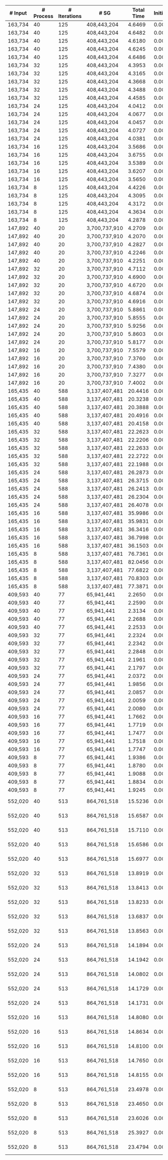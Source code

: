 | # Input | # Process | # Iterations | # SG | Total Time | Initialization | (File I/O) | Hashtable | Join | Buffer preparation | Communication | Deduplication | Merge | Finalization | Output |
| --- | --- | --- | --- | --- | --- | --- | --- | --- | --- | --- | --- | --- | --- | --- |
| 163,734 | 40 | 125 | 408,443,204 |   4.6469 |   0.0052 |   0.6323 |   0.0001 |   0.0744 |   0.3089 |   3.5729 |   0.0986 |   0.5643 |   0.0226 | data/data_163734.bin_sg.bin |
| 163,734 | 40 | 125 | 408,443,204 |   4.6482 |   0.0053 |   0.5953 |   0.0001 |   0.0756 |   0.3120 |   3.5752 |   0.0987 |   0.5587 |   0.0226 | data/data_163734.bin_sg.bin |
| 163,734 | 40 | 125 | 408,443,204 |   4.6180 |   0.0053 |   0.6416 |   0.0001 |   0.0751 |   0.3046 |   3.5565 |   0.0972 |   0.5565 |   0.0227 | data/data_163734.bin_sg.bin |
| 163,734 | 40 | 125 | 408,443,204 |   4.6245 |   0.0053 |   0.5825 |   0.0001 |   0.0763 |   0.3102 |   3.5577 |   0.0972 |   0.5552 |   0.0227 | data/data_163734.bin_sg.bin |
| 163,734 | 40 | 125 | 408,443,204 |   4.6486 |   0.0061 |   0.5949 |   0.0001 |   0.0754 |   0.3106 |   3.5782 |   0.0992 |   0.5559 |   0.0231 | data/data_163734.bin_sg.bin |
| 163,734 | 32 | 125 | 408,443,204 |   4.3953 |   0.0054 |   0.6444 |   0.0001 |   0.0949 |   0.3294 |   3.2875 |   0.1101 |   0.5399 |   0.0281 | data/data_163734.bin_sg.bin |
| 163,734 | 32 | 125 | 408,443,204 |   4.3165 |   0.0053 |   0.6290 |   0.0001 |   0.0947 |   0.3253 |   3.2434 |   0.1087 |   0.5118 |   0.0273 | data/data_163734.bin_sg.bin |
| 163,734 | 32 | 125 | 408,443,204 |   4.3668 |   0.0053 |   0.7725 |   0.0001 |   0.0947 |   0.3237 |   3.2595 |   0.1099 |   0.5466 |   0.0271 | data/data_163734.bin_sg.bin |
| 163,734 | 32 | 125 | 408,443,204 |   4.3488 |   0.0053 |   0.5511 |   0.0001 |   0.0942 |   0.3205 |   3.2623 |   0.1129 |   0.5260 |   0.0276 | data/data_163734.bin_sg.bin |
| 163,734 | 32 | 125 | 408,443,204 |   4.4585 |   0.0053 |   0.6551 |   0.0001 |   0.0995 |   0.3333 |   3.3113 |   0.1120 |   0.5696 |   0.0276 | data/data_163734.bin_sg.bin |
| 163,734 | 24 | 125 | 408,443,204 |   4.0412 |   0.0053 |   0.7404 |   0.0001 |   0.1022 |   0.3562 |   2.8964 |   0.1268 |   0.5169 |   0.0374 | data/data_163734.bin_sg.bin |
| 163,734 | 24 | 125 | 408,443,204 |   4.0677 |   0.0053 |   0.6797 |   0.0001 |   0.1030 |   0.3455 |   2.8931 |   0.1262 |   0.5577 |   0.0369 | data/data_163734.bin_sg.bin |
| 163,734 | 24 | 125 | 408,443,204 |   4.0457 |   0.0052 |   0.7800 |   0.0001 |   0.1012 |   0.3482 |   2.8896 |   0.1272 |   0.5371 |   0.0372 | data/data_163734.bin_sg.bin |
| 163,734 | 24 | 125 | 408,443,204 |   4.0727 |   0.0053 |   0.7565 |   0.0001 |   0.1038 |   0.3489 |   2.8882 |   0.1259 |   0.5629 |   0.0376 | data/data_163734.bin_sg.bin |
| 163,734 | 24 | 125 | 408,443,204 |   4.0381 |   0.0052 |   0.7265 |   0.0001 |   0.1009 |   0.3518 |   2.8853 |   0.1266 |   0.5311 |   0.0371 | data/data_163734.bin_sg.bin |
| 163,734 | 16 | 125 | 408,443,204 |   3.5686 |   0.0052 |   1.2776 |   0.0001 |   0.1065 |   0.3718 |   2.4231 |   0.1441 |   0.4650 |   0.0526 | data/data_163734.bin_sg.bin |
| 163,734 | 16 | 125 | 408,443,204 |   3.6755 |   0.0053 |   1.5499 |   0.0001 |   0.1058 |   0.3738 |   2.4997 |   0.1436 |   0.4946 |   0.0526 | data/data_163734.bin_sg.bin |
| 163,734 | 16 | 125 | 408,443,204 |   3.5389 |   0.0052 |   1.3124 |   0.0001 |   0.1055 |   0.3731 |   2.4044 |   0.1432 |   0.4541 |   0.0532 | data/data_163734.bin_sg.bin |
| 163,734 | 16 | 125 | 408,443,204 |   3.6207 |   0.0052 |   1.1542 |   0.0001 |   0.1064 |   0.3730 |   2.4603 |   0.1442 |   0.4786 |   0.0530 | data/data_163734.bin_sg.bin |
| 163,734 | 16 | 125 | 408,443,204 |   3.5650 |   0.0053 |   0.9499 |   0.0001 |   0.1069 |   0.3706 |   2.4214 |   0.1430 |   0.4637 |   0.0540 | data/data_163734.bin_sg.bin |
| 163,734 | 8 | 125 | 408,443,204 |   4.4226 |   0.0067 |   1.8720 |   0.0001 |   0.1409 |   0.4997 |   2.8366 |   0.2160 |   0.6231 |   0.0995 | data/data_163734.bin_sg.bin |
| 163,734 | 8 | 125 | 408,443,204 |   4.3095 |   0.0053 |   1.7029 |   0.0001 |   0.1401 |   0.5007 |   2.7306 |   0.2133 |   0.6212 |   0.0983 | data/data_163734.bin_sg.bin |
| 163,734 | 8 | 125 | 408,443,204 |   4.3172 |   0.0053 |   1.3721 |   0.0001 |   0.1403 |   0.4995 |   2.7292 |   0.2140 |   0.6294 |   0.0995 | data/data_163734.bin_sg.bin |
| 163,734 | 8 | 125 | 408,443,204 |   4.3634 |   0.0053 |   1.5259 |   0.0001 |   0.1515 |   0.5073 |   2.7455 |   0.2170 |   0.6382 |   0.0986 | data/data_163734.bin_sg.bin |
| 163,734 | 8 | 125 | 408,443,204 |   4.2878 |   0.0052 |   1.5227 |   0.0001 |   0.1431 |   0.5014 |   2.7195 |   0.2125 |   0.6074 |   0.0986 | data/data_163734.bin_sg.bin |
| 147,892 | 40 | 20 | 3,700,737,910 |   4.2709 |   0.0053 |  11.1271 |   0.0001 |   0.0688 |   0.9903 |   2.5517 |   0.1358 |   0.3356 |   0.1833 | data/data_147892.bin_sg.bin |
| 147,892 | 40 | 20 | 3,700,737,910 |   4.2070 |   0.0053 |  12.4017 |   0.0001 |   0.0662 |   0.9878 |   2.5222 |   0.1370 |   0.3025 |   0.1860 | data/data_147892.bin_sg.bin |
| 147,892 | 40 | 20 | 3,700,737,910 |   4.2827 |   0.0055 |  10.4431 |   0.0001 |   0.0658 |   0.9769 |   2.5931 |   0.1378 |   0.3192 |   0.1844 | data/data_147892.bin_sg.bin |
| 147,892 | 40 | 20 | 3,700,737,910 |   4.2246 |   0.0052 |  10.8294 |   0.0001 |   0.0668 |   0.9929 |   2.5370 |   0.1387 |   0.2993 |   0.1846 | data/data_147892.bin_sg.bin |
| 147,892 | 40 | 20 | 3,700,737,910 |   4.2251 |   0.0053 |  10.6302 |   0.0001 |   0.0687 |   0.9866 |   2.5386 |   0.1369 |   0.3022 |   0.1869 | data/data_147892.bin_sg.bin |
| 147,892 | 32 | 20 | 3,700,737,910 |   4.7112 |   0.0053 |   9.2118 |   0.0001 |   0.0807 |   1.1041 |   2.8366 |   0.1684 |   0.2915 |   0.2246 | data/data_147892.bin_sg.bin |
| 147,892 | 32 | 20 | 3,700,737,910 |   4.6900 |   0.0052 |  10.8354 |   0.0001 |   0.0803 |   1.1187 |   2.7839 |   0.1688 |   0.3053 |   0.2277 | data/data_147892.bin_sg.bin |
| 147,892 | 32 | 20 | 3,700,737,910 |   4.6720 |   0.0052 |  12.6067 |   0.0001 |   0.0789 |   1.1127 |   2.7374 |   0.1722 |   0.3421 |   0.2233 | data/data_147892.bin_sg.bin |
| 147,892 | 32 | 20 | 3,700,737,910 |   4.6874 |   0.0053 |   9.6803 |   0.0001 |   0.0800 |   1.1162 |   2.7720 |   0.1685 |   0.3111 |   0.2341 | data/data_147892.bin_sg.bin |
| 147,892 | 32 | 20 | 3,700,737,910 |   4.6916 |   0.0053 |  12.0056 |   0.0001 |   0.0811 |   1.1178 |   2.7609 |   0.1692 |   0.3271 |   0.2303 | data/data_147892.bin_sg.bin |
| 147,892 | 24 | 20 | 3,700,737,910 |   5.8861 |   0.0054 |  12.6400 |   0.0001 |   0.1031 |   1.3592 |   3.3754 |   0.2215 |   0.5229 |   0.2986 | data/data_147892.bin_sg.bin |
| 147,892 | 24 | 20 | 3,700,737,910 |   5.8555 |   0.0055 |  10.2982 |   0.0001 |   0.1037 |   1.3612 |   3.3534 |   0.2222 |   0.5129 |   0.2966 | data/data_147892.bin_sg.bin |
| 147,892 | 24 | 20 | 3,700,737,910 |   5.9256 |   0.0055 |  10.4663 |   0.0001 |   0.1040 |   1.3607 |   3.4206 |   0.2214 |   0.5157 |   0.2977 | data/data_147892.bin_sg.bin |
| 147,892 | 24 | 20 | 3,700,737,910 |   5.8603 |   0.0055 |   8.4889 |   0.0001 |   0.1034 |   1.3482 |   3.3724 |   0.2244 |   0.5095 |   0.2967 | data/data_147892.bin_sg.bin |
| 147,892 | 24 | 20 | 3,700,737,910 |   5.8177 |   0.0055 |  11.9357 |   0.0001 |   0.1042 |   1.3426 |   3.3850 |   0.2222 |   0.4578 |   0.3004 | data/data_147892.bin_sg.bin |
| 147,892 | 16 | 20 | 3,700,737,910 |   7.5579 |   0.0052 |  11.6318 |   0.0001 |   0.1477 |   1.8353 |   4.0831 |   0.3222 |   0.6548 |   0.5094 | data/data_147892.bin_sg.bin |
| 147,892 | 16 | 20 | 3,700,737,910 |   7.3760 |   0.0052 |  10.3853 |   0.0001 |   0.1429 |   1.8450 |   3.9001 |   0.3206 |   0.7197 |   0.4423 | data/data_147892.bin_sg.bin |
| 147,892 | 16 | 20 | 3,700,737,910 |   7.4380 |   0.0053 |  12.7366 |   0.0001 |   0.1468 |   1.8373 |   3.9037 |   0.3209 |   0.7799 |   0.4441 | data/data_147892.bin_sg.bin |
| 147,892 | 16 | 20 | 3,700,737,910 |   7.3277 |   0.0053 |  14.1756 |   0.0001 |   0.1439 |   1.8334 |   3.8711 |   0.3179 |   0.6408 |   0.5153 | data/data_147892.bin_sg.bin |
| 147,892 | 16 | 20 | 3,700,737,910 |   7.4002 |   0.0053 |  12.1007 |   0.0001 |   0.1471 |   1.8479 |   3.9257 |   0.3231 |   0.7106 |   0.4405 | data/data_147892.bin_sg.bin |
| 165,435 | 40 | 588 | 3,137,407,481 |  20.4416 |   0.0053 |   9.5684 |   0.0001 |   0.4333 |   0.9071 |  13.5858 |   0.4250 |   4.9071 |   0.1780 | data/data_165435.bin_sg.bin |
| 165,435 | 40 | 588 | 3,137,407,481 |  20.3238 |   0.0052 |  10.9365 |   0.0001 |   0.4329 |   0.8985 |  13.5853 |   0.4171 |   4.8054 |   0.1793 | data/data_165435.bin_sg.bin |
| 165,435 | 40 | 588 | 3,137,407,481 |  20.3888 |   0.0053 |  10.1456 |   0.0001 |   0.4384 |   0.9144 |  13.5697 |   0.4158 |   4.8410 |   0.2042 | data/data_165435.bin_sg.bin |
| 165,435 | 40 | 588 | 3,137,407,481 |  20.4916 |   0.0053 |   9.6338 |   0.0001 |   0.4378 |   0.9078 |  13.6464 |   0.4201 |   4.8730 |   0.2012 | data/data_165435.bin_sg.bin |
| 165,435 | 40 | 588 | 3,137,407,481 |  20.4158 |   0.0052 |   9.5963 |   0.0001 |   0.4329 |   0.9188 |  13.6061 |   0.4191 |   4.8531 |   0.1806 | data/data_165435.bin_sg.bin |
| 165,435 | 32 | 588 | 3,137,407,481 |  22.2623 |   0.0053 |  10.4668 |   0.0001 |   0.5487 |   1.0222 |  13.4693 |   0.5042 |   6.5121 |   0.2005 | data/data_165435.bin_sg.bin |
| 165,435 | 32 | 588 | 3,137,407,481 |  22.2206 |   0.0086 |  10.7302 |   0.0001 |   0.5433 |   1.0263 |  13.4364 |   0.4855 |   6.5191 |   0.2014 | data/data_165435.bin_sg.bin |
| 165,435 | 32 | 588 | 3,137,407,481 |  22.2633 |   0.0052 |   8.7249 |   0.0001 |   0.5414 |   1.0273 |  13.4365 |   0.4982 |   6.5265 |   0.2282 | data/data_165435.bin_sg.bin |
| 165,435 | 32 | 588 | 3,137,407,481 |  22.2722 |   0.0053 |  10.5306 |   0.0001 |   0.5471 |   1.0344 |  13.4440 |   0.4978 |   6.5037 |   0.2398 | data/data_165435.bin_sg.bin |
| 165,435 | 32 | 588 | 3,137,407,481 |  22.1988 |   0.0053 |   8.6806 |   0.0001 |   0.5524 |   1.0226 |  13.5013 |   0.4974 |   6.4148 |   0.2048 | data/data_165435.bin_sg.bin |
| 165,435 | 24 | 588 | 3,137,407,481 |  26.2873 |   0.0053 |  10.9400 |   0.0001 |   0.6687 |   1.0655 |  12.7101 |   0.6166 |  10.9572 |   0.2639 | data/data_165435.bin_sg.bin |
| 165,435 | 24 | 588 | 3,137,407,481 |  26.3715 |   0.0053 |  10.5962 |   0.0001 |   0.6970 |   1.0382 |  12.7026 |   0.6193 |  11.0107 |   0.2983 | data/data_165435.bin_sg.bin |
| 165,435 | 24 | 588 | 3,137,407,481 |  26.2413 |   0.0053 |  12.3960 |   0.0001 |   0.6825 |   1.0519 |  12.6594 |   0.6205 |  10.9581 |   0.2636 | data/data_165435.bin_sg.bin |
| 165,435 | 24 | 588 | 3,137,407,481 |  26.2304 |   0.0053 |  10.2474 |   0.0001 |   0.6837 |   1.0520 |  12.6779 |   0.6221 |  10.9290 |   0.2604 | data/data_165435.bin_sg.bin |
| 165,435 | 24 | 588 | 3,137,407,481 |  26.4078 |   0.0052 |  11.9170 |   0.0001 |   0.6913 |   1.0607 |  12.7526 |   0.6263 |  11.0083 |   0.2632 | data/data_165435.bin_sg.bin |
| 165,435 | 16 | 588 | 3,137,407,481 |  35.9986 |   0.0051 |  10.7188 |   0.0001 |   0.9825 |   1.0012 |  12.0834 |   0.6272 |  20.9231 |   0.3760 | data/data_165435.bin_sg.bin |
| 165,435 | 16 | 588 | 3,137,407,481 |  35.9831 |   0.0052 |   9.9259 |   0.0001 |   0.9086 |   0.9867 |  12.2367 |   0.6331 |  20.8382 |   0.3745 | data/data_165435.bin_sg.bin |
| 165,435 | 16 | 588 | 3,137,407,481 |  36.3416 |   0.0053 |  10.9786 |   0.0001 |   0.9509 |   1.0761 |  13.1658 |   0.6368 |  20.0816 |   0.4250 | data/data_165435.bin_sg.bin |
| 165,435 | 16 | 588 | 3,137,407,481 |  36.7998 |   0.0053 |  10.7004 |   0.0001 |   0.9601 |   0.9861 |  13.1117 |   0.6373 |  20.7264 |   0.3728 | data/data_165435.bin_sg.bin |
| 165,435 | 16 | 588 | 3,137,407,481 |  36.1503 |   0.0053 |  10.9818 |   0.0001 |   1.0217 |   0.9789 |  12.1031 |   0.6339 |  20.9760 |   0.4314 | data/data_165435.bin_sg.bin |
| 165,435 | 8 | 588 | 3,137,407,481 |  76.7361 |   0.0059 |  11.2518 |   0.0001 |   1.6949 |   1.2305 |  12.6692 |   0.7098 |  59.5532 |   0.8725 | data/data_165435.bin_sg.bin |
| 165,435 | 8 | 588 | 3,137,407,481 |  82.0456 |   0.0052 |  11.4152 |   0.0001 |   1.9859 |   2.3424 |  19.9865 |   0.7318 |  56.1171 |   0.8766 | data/data_165435.bin_sg.bin |
| 165,435 | 8 | 588 | 3,137,407,481 |  77.6822 |   0.0053 |  13.7078 |   0.0001 |   1.8571 |   1.2578 |  13.6925 |   0.7099 |  59.2967 |   0.8629 | data/data_165435.bin_sg.bin |
| 165,435 | 8 | 588 | 3,137,407,481 |  70.8303 |   0.0053 |  10.1461 |   0.0001 |   1.8638 |   1.2566 |  12.8949 |   0.7041 |  53.3937 |   0.7118 | data/data_165435.bin_sg.bin |
| 165,435 | 8 | 588 | 3,137,407,481 |  77.3871 |   0.0052 |  13.6682 |   0.0001 |   1.8831 |   1.2641 |  13.6078 |   0.7083 |  59.0376 |   0.8809 | data/data_165435.bin_sg.bin |
| 409,593 | 40 | 77 | 65,941,441 |   2.2650 |   0.0053 |   0.3957 |   0.0001 |   0.0295 |   0.0838 |   1.8016 |   0.0340 |   0.3057 |   0.0051 | data/data_409593.bin_sg.bin |
| 409,593 | 40 | 77 | 65,941,441 |   2.2590 |   0.0053 |   0.2025 |   0.0001 |   0.0286 |   0.0815 |   1.8026 |   0.0351 |   0.3010 |   0.0050 | data/data_409593.bin_sg.bin |
| 409,593 | 40 | 77 | 65,941,441 |   2.3134 |   0.0053 |   0.1820 |   0.0001 |   0.0320 |   0.0847 |   1.8614 |   0.0350 |   0.2899 |   0.0050 | data/data_409593.bin_sg.bin |
| 409,593 | 40 | 77 | 65,941,441 |   2.2688 |   0.0052 |   0.2870 |   0.0001 |   0.0266 |   0.0830 |   1.8080 |   0.0334 |   0.3075 |   0.0050 | data/data_409593.bin_sg.bin |
| 409,593 | 40 | 77 | 65,941,441 |   2.2533 |   0.0052 |   0.2083 |   0.0001 |   0.0267 |   0.0840 |   1.7912 |   0.0342 |   0.3071 |   0.0048 | data/data_409593.bin_sg.bin |
| 409,593 | 32 | 77 | 65,941,441 |   2.2324 |   0.0053 |   0.2659 |   0.0001 |   0.0290 |   0.0804 |   1.8058 |   0.0408 |   0.2654 |   0.0058 | data/data_409593.bin_sg.bin |
| 409,593 | 32 | 77 | 65,941,441 |   2.2342 |   0.0053 |   0.2024 |   0.0001 |   0.0270 |   0.0843 |   1.7997 |   0.0388 |   0.2734 |   0.0056 | data/data_409593.bin_sg.bin |
| 409,593 | 32 | 77 | 65,941,441 |   2.2848 |   0.0052 |   0.3327 |   0.0001 |   0.0292 |   0.0884 |   1.8142 |   0.0487 |   0.2930 |   0.0060 | data/data_409593.bin_sg.bin |
| 409,593 | 32 | 77 | 65,941,441 |   2.1961 |   0.0053 |   0.2936 |   0.0001 |   0.0284 |   0.0824 |   1.7840 |   0.0392 |   0.2509 |   0.0059 | data/data_409593.bin_sg.bin |
| 409,593 | 32 | 77 | 65,941,441 |   2.1797 |   0.0052 |   0.2929 |   0.0001 |   0.0262 |   0.0812 |   1.7664 |   0.0399 |   0.2551 |   0.0056 | data/data_409593.bin_sg.bin |
| 409,593 | 24 | 77 | 65,941,441 |   2.0372 |   0.0054 |   0.3018 |   0.0001 |   0.0292 |   0.0944 |   1.5547 |   0.0545 |   0.2922 |   0.0067 | data/data_409593.bin_sg.bin |
| 409,593 | 24 | 77 | 65,941,441 |   1.9856 |   0.0055 |   0.2251 |   0.0001 |   0.0297 |   0.0970 |   1.5450 |   0.0511 |   0.2507 |   0.0066 | data/data_409593.bin_sg.bin |
| 409,593 | 24 | 77 | 65,941,441 |   2.0857 |   0.0055 |   0.3322 |   0.0001 |   0.0315 |   0.1001 |   1.6133 |   0.0504 |   0.2781 |   0.0068 | data/data_409593.bin_sg.bin |
| 409,593 | 24 | 77 | 65,941,441 |   2.0059 |   0.0054 |   0.2252 |   0.0001 |   0.0297 |   0.0935 |   1.5409 |   0.0499 |   0.2797 |   0.0067 | data/data_409593.bin_sg.bin |
| 409,593 | 24 | 77 | 65,941,441 |   2.0080 |   0.0054 |   0.3178 |   0.0001 |   0.0296 |   0.0933 |   1.5363 |   0.0590 |   0.2778 |   0.0064 | data/data_409593.bin_sg.bin |
| 409,593 | 16 | 77 | 65,941,441 |   1.7662 |   0.0052 |   0.3423 |   0.0001 |   0.0327 |   0.0944 |   1.3490 |   0.0496 |   0.2250 |   0.0103 | data/data_409593.bin_sg.bin |
| 409,593 | 16 | 77 | 65,941,441 |   1.7719 |   0.0053 |   0.3637 |   0.0001 |   0.0325 |   0.1113 |   1.3293 |   0.0491 |   0.2348 |   0.0095 | data/data_409593.bin_sg.bin |
| 409,593 | 16 | 77 | 65,941,441 |   1.7477 |   0.0053 |   0.2554 |   0.0001 |   0.0328 |   0.0936 |   1.3395 |   0.0497 |   0.2174 |   0.0093 | data/data_409593.bin_sg.bin |
| 409,593 | 16 | 77 | 65,941,441 |   1.7518 |   0.0053 |   0.2339 |   0.0001 |   0.0324 |   0.0915 |   1.3400 |   0.0490 |   0.2240 |   0.0094 | data/data_409593.bin_sg.bin |
| 409,593 | 16 | 77 | 65,941,441 |   1.7747 |   0.0052 |   0.2835 |   0.0001 |   0.0323 |   0.1238 |   1.3191 |   0.0495 |   0.2352 |   0.0094 | data/data_409593.bin_sg.bin |
| 409,593 | 8 | 77 | 65,941,441 |   1.9386 |   0.0052 |   0.3726 |   0.0003 |   0.0487 |   0.1145 |   1.4525 |   0.0647 |   0.2356 |   0.0171 | data/data_409593.bin_sg.bin |
| 409,593 | 8 | 77 | 65,941,441 |   1.8780 |   0.0052 |   0.3451 |   0.0003 |   0.0488 |   0.1145 |   1.4121 |   0.0652 |   0.2151 |   0.0169 | data/data_409593.bin_sg.bin |
| 409,593 | 8 | 77 | 65,941,441 |   1.9088 |   0.0053 |   0.3647 |   0.0003 |   0.0487 |   0.1155 |   1.4279 |   0.0648 |   0.2289 |   0.0174 | data/data_409593.bin_sg.bin |
| 409,593 | 8 | 77 | 65,941,441 |   1.8834 |   0.0053 |   0.4476 |   0.0003 |   0.0488 |   0.1164 |   1.4212 |   0.0645 |   0.2098 |   0.0170 | data/data_409593.bin_sg.bin |
| 409,593 | 8 | 77 | 65,941,441 |   1.9245 |   0.0052 |   0.4298 |   0.0003 |   0.0487 |   0.1149 |   1.4342 |   0.0642 |   0.2398 |   0.0172 | data/data_409593.bin_sg.bin |
| 552,020 | 40 | 513 | 864,761,518 |  15.5236 |   0.0056 |   1.9688 |   0.0001 |   0.2354 |   0.6347 |  11.9126 |   0.2576 |   2.4219 |   0.0557 | data/vsp_finan512_scagr7-2c_rlfddd.bin_sg.bin |
| 552,020 | 40 | 513 | 864,761,518 |  15.6587 |   0.0052 |   1.8677 |   0.0001 |   0.2354 |   0.6466 |  12.0142 |   0.2557 |   2.4452 |   0.0563 | data/vsp_finan512_scagr7-2c_rlfddd.bin_sg.bin |
| 552,020 | 40 | 513 | 864,761,518 |  15.7110 |   0.0052 |   1.6563 |   0.0001 |   0.2354 |   0.6292 |  12.0770 |   0.2663 |   2.4419 |   0.0559 | data/vsp_finan512_scagr7-2c_rlfddd.bin_sg.bin |
| 552,020 | 40 | 513 | 864,761,518 |  15.6586 |   0.0052 |   1.9394 |   0.0001 |   0.2372 |   0.6337 |  12.0186 |   0.2599 |   2.4485 |   0.0555 | data/vsp_finan512_scagr7-2c_rlfddd.bin_sg.bin |
| 552,020 | 40 | 513 | 864,761,518 |  15.6977 |   0.0053 |   1.4637 |   0.0001 |   0.2375 |   0.6354 |  12.0468 |   0.2633 |   2.4532 |   0.0563 | data/vsp_finan512_scagr7-2c_rlfddd.bin_sg.bin |
| 552,020 | 32 | 513 | 864,761,518 |  13.8919 |   0.0068 |   2.1874 |   0.0001 |   0.2692 |   0.6932 |  10.3244 |   0.2638 |   2.2645 |   0.0700 | data/vsp_finan512_scagr7-2c_rlfddd.bin_sg.bin |
| 552,020 | 32 | 513 | 864,761,518 |  13.8413 |   0.0077 |   2.2987 |   0.0001 |   0.2710 |   0.7040 |  10.2624 |   0.2638 |   2.2622 |   0.0701 | data/vsp_finan512_scagr7-2c_rlfddd.bin_sg.bin |
| 552,020 | 32 | 513 | 864,761,518 |  13.8233 |   0.0061 |   1.9030 |   0.0001 |   0.2732 |   0.6940 |  10.2429 |   0.2636 |   2.2735 |   0.0699 | data/vsp_finan512_scagr7-2c_rlfddd.bin_sg.bin |
| 552,020 | 32 | 513 | 864,761,518 |  13.6837 |   0.0068 |   2.0341 |   0.0001 |   0.2724 |   0.7046 |  10.0881 |   0.2642 |   2.2782 |   0.0695 | data/vsp_finan512_scagr7-2c_rlfddd.bin_sg.bin |
| 552,020 | 32 | 513 | 864,761,518 |  13.8563 |   0.0067 |   2.2515 |   0.0001 |   0.2717 |   0.6960 |  10.2765 |   0.2615 |   2.2747 |   0.0691 | data/vsp_finan512_scagr7-2c_rlfddd.bin_sg.bin |
| 552,020 | 24 | 513 | 864,761,518 |  14.1894 |   0.0055 |   3.0130 |   0.0001 |   0.3010 |   0.8152 |   9.9718 |   0.3398 |   2.6627 |   0.0933 | data/vsp_finan512_scagr7-2c_rlfddd.bin_sg.bin |
| 552,020 | 24 | 513 | 864,761,518 |  14.1942 |   0.0053 |   2.2672 |   0.0001 |   0.3007 |   0.7959 |   9.9829 |   0.3442 |   2.6735 |   0.0916 | data/vsp_finan512_scagr7-2c_rlfddd.bin_sg.bin |
| 552,020 | 24 | 513 | 864,761,518 |  14.0802 |   0.0053 |   2.8242 |   0.0001 |   0.3058 |   0.8060 |   9.9091 |   0.3394 |   2.6229 |   0.0917 | data/vsp_finan512_scagr7-2c_rlfddd.bin_sg.bin |
| 552,020 | 24 | 513 | 864,761,518 |  14.1729 |   0.0052 |   2.6348 |   0.0001 |   0.3057 |   0.8094 |   9.9459 |   0.3444 |   2.6694 |   0.0928 | data/vsp_finan512_scagr7-2c_rlfddd.bin_sg.bin |
| 552,020 | 24 | 513 | 864,761,518 |  14.1731 |   0.0052 |   2.5149 |   0.0001 |   0.3041 |   0.7971 |   9.9942 |   0.3476 |   2.6325 |   0.0924 | data/vsp_finan512_scagr7-2c_rlfddd.bin_sg.bin |
| 552,020 | 16 | 513 | 864,761,518 |  14.8080 |   0.0055 |   3.1063 |   0.0007 |   0.3377 |   0.8601 |   9.9561 |   0.4522 |   3.0624 |   0.1333 | data/vsp_finan512_scagr7-2c_rlfddd.bin_sg.bin |
| 552,020 | 16 | 513 | 864,761,518 |  14.8634 |   0.0055 |   2.7357 |   0.0012 |   0.3504 |   0.8732 |   9.9799 |   0.4500 |   3.0691 |   0.1341 | data/vsp_finan512_scagr7-2c_rlfddd.bin_sg.bin |
| 552,020 | 16 | 513 | 864,761,518 |  14.8100 |   0.0055 |   3.3593 |   0.0012 |   0.3391 |   0.8605 |   9.9410 |   0.4470 |   3.0822 |   0.1334 | data/vsp_finan512_scagr7-2c_rlfddd.bin_sg.bin |
| 552,020 | 16 | 513 | 864,761,518 |  14.7650 |   0.0055 |   2.8297 |   0.0014 |   0.3474 |   0.8602 |   9.8893 |   0.4583 |   3.0689 |   0.1339 | data/vsp_finan512_scagr7-2c_rlfddd.bin_sg.bin |
| 552,020 | 16 | 513 | 864,761,518 |  14.8155 |   0.0055 |   2.5234 |   0.0012 |   0.3369 |   0.8667 |   9.9483 |   0.4558 |   3.0659 |   0.1352 | data/vsp_finan512_scagr7-2c_rlfddd.bin_sg.bin |
| 552,020 | 8 | 513 | 864,761,518 |  23.4978 |   0.0056 |   4.2412 |   0.0003 |   0.5297 |   1.2250 |  10.5505 |   0.6519 |  10.3233 |   0.2116 | data/vsp_finan512_scagr7-2c_rlfddd.bin_sg.bin |
| 552,020 | 8 | 513 | 864,761,518 |  23.4650 |   0.0055 |   3.3699 |   0.0003 |   0.5236 |   1.2326 |  10.5523 |   0.6562 |  10.2516 |   0.2428 | data/vsp_finan512_scagr7-2c_rlfddd.bin_sg.bin |
| 552,020 | 8 | 513 | 864,761,518 |  23.6026 |   0.0055 |   3.4999 |   0.0003 |   0.5273 |   1.2343 |  10.6681 |   0.6464 |  10.3097 |   0.2110 | data/vsp_finan512_scagr7-2c_rlfddd.bin_sg.bin |
| 552,020 | 8 | 513 | 864,761,518 |  25.3927 |   0.0054 |   3.3135 |   0.0003 |   0.5283 |   1.2463 |  12.3401 |   0.6625 |  10.3496 |   0.2601 | data/vsp_finan512_scagr7-2c_rlfddd.bin_sg.bin |
| 552,020 | 8 | 513 | 864,761,518 |  23.4794 |   0.0055 |   3.8554 |   0.0003 |   0.5432 |   1.2238 |  10.5537 |   0.6513 |  10.2885 |   0.2131 | data/vsp_finan512_scagr7-2c_rlfddd.bin_sg.bin |
